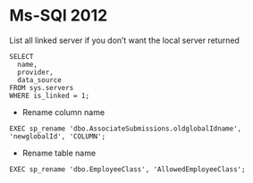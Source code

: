 # Ms-SQl 2012

List all linked server if you don’t want the local server returned
```
SELECT 
  name,
  provider,
  data_source
FROM sys.servers
WHERE is_linked = 1;

```


* Rename column name
```
EXEC sp_rename 'dbo.AssociateSubmissions.oldglobalIdname', 'newglobalId', 'COLUMN';
```

* Rename table name 
```
EXEC sp_rename 'dbo.EmployeeClass', 'AllowedEmployeeClass';
```
